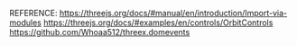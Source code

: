 
REFERENCE:
https://threejs.org/docs/#manual/en/introduction/Import-via-modules
https://threejs.org/docs/#examples/en/controls/OrbitControls
https://github.com/Whoaa512/threex.domevents
